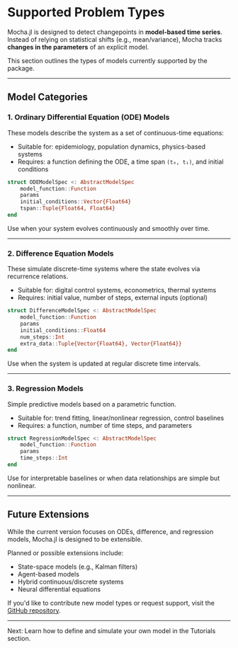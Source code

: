 # Supported Problem Types

Mocha.jl is designed to detect changepoints in **model-based time series**. Instead of relying on statistical shifts (e.g., mean/variance), Mocha tracks **changes in the parameters** of an explicit model.

This section outlines the types of models currently supported by the package.

---

## Model Categories

### 1. **Ordinary Differential Equation (ODE) Models**

These models describe the system as a set of continuous-time equations:

* Suitable for: epidemiology, population dynamics, physics-based systems
* Requires: a function defining the ODE, a time span `(t₀, t₁)`, and initial conditions

```julia
struct ODEModelSpec <: AbstractModelSpec
    model_function::Function
    params
    initial_conditions::Vector{Float64}
    tspan::Tuple{Float64, Float64}
end
```

Use when your system evolves continuously and smoothly over time.

---

### 2. **Difference Equation Models**

These simulate discrete-time systems where the state evolves via recurrence relations.

* Suitable for: digital control systems, econometrics, thermal systems
* Requires: initial value, number of steps, external inputs (optional)

```julia
struct DifferenceModelSpec <: AbstractModelSpec
    model_function::Function
    params
    initial_conditions::Float64
    num_steps::Int
    extra_data::Tuple{Vector{Float64}, Vector{Float64}}
end
```

Use when the system is updated at regular discrete time intervals.

---

### 3. **Regression Models**

Simple predictive models based on a parametric function.

* Suitable for: trend fitting, linear/nonlinear regression, control baselines
* Requires: a function, number of time steps, and parameters

```julia
struct RegressionModelSpec <: AbstractModelSpec
    model_function::Function
    params
    time_steps::Int
end
```

Use for interpretable baselines or when data relationships are simple but nonlinear.

---

## Future Extensions

While the current version focuses on ODEs, difference, and regression models, Mocha.jl is designed to be extensible.

Planned or possible extensions include:

* State-space models (e.g., Kalman filters)
* Agent-based models
* Hybrid continuous/discrete systems
* Neural differential equations

If you'd like to contribute new model types or request support, visit the [GitHub repository](https://github.com/mehdilotfi7/Mocha.jl).

---

Next: Learn how to define and simulate your own model in the Tutorials section.
